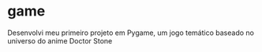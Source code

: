 # game
Desenvolvi meu primeiro projeto em Pygame, um jogo temático baseado no universo do anime Doctor Stone
